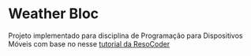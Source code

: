 # Weather Bloc

Projeto implementado para disciplina de Programação para Dispositivos Móveis com base no nesse [tutorial da ResoCoder](https://resocoder.com/2020/08/04/flutter-bloc-cubit-tutorial/)
